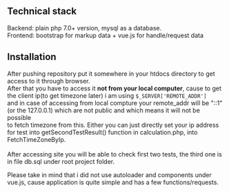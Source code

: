 ## Technical stack

Backend: plain php 7.0+ version, mysql as a database.<br>
Frontend: bootstrap for markup data + vue.js for handle/request data

## Installation

After pushing repository put it somewhere in your htdocs directory to get access to it through browser.<br>
After that you have to access it <b>not from your local computer</b>, cause to get the client ip(to get timezone later) i am using <code>$_SERVER['REMOTE_ADDR']</code><br>
and in case of accessing from local compture your remote_addr will be "::1"(or the 127.0.0.1) which are not public and which means it will not be possible<br>
to fetch timezone from this. Either you can just directly set your ip address for test into getSecondTestResult() function in calculation.php, into FetchTimeZoneByIp.<br>
<br>
After accessing site you will be able to check first two tests, the third one is in file db.sql under root project folder.

Please take in mind that i did not use autoloader and components under vue.js, cause application is quite simple and has a few functions/requests.
